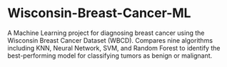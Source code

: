 # Wisconsin-Breast-Cancer-ML
A Machine Learning project for diagnosing breast cancer using the Wisconsin Breast Cancer Dataset (WBCD). Compares nine algorithms including KNN, Neural Network, SVM, and Random Forest to identify the best-performing model for classifying tumors as benign or malignant.
